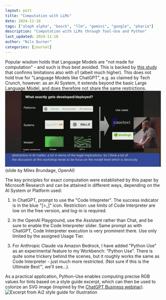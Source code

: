 ```yaml
---
layout: post
title: "Computation with LLMs"
date: 2024-11-18
tags: ["aleph alpha", "bosch", "llm", "gemini", "google", "pharia"]
description: "Computation with LLMs through Tool-Use and Python"
last_updated: 2024-11-18
author: "Nils Durner"
categories: [journal]
---
```


Popular wisdom holds that Language Models are "not made for computation" - and such is thus best avoided. This is backed by [this study](https://x.com/yuntiandeng/status/1836114401213989366) that confirms limitations also with o1 (albeit much higher).
This does not hold true for "Language Models like ChatGPT", e.g. as claimed by Tech Crunch, however: as an AI System, it extends beyond the basic Large Language Model, and does therefore not share the same restrictions.
![Models, Systems, Platforms and Use Cases](assets/img/miles-brundage-ai-models-systems-platforms-use-cases.jpg)
(slide by Miles Brundage, OpenAI)
 
The key principles for exact computation were established by this paper by Microsoft Research and can be attained in different ways, depending on the AI System or Platform used:
1. In ChatGPT, prompt to use the "Code Intepreter". The success indicator is in the blue "[>_]" icon. Restriction: use limits of Code Interpreter are low on the free version, and log-in is required.
 
2. In the OpenAI Playground, use the Assistant rather than Chat, and be sure to enable the Code Interpreter slider. Same prompt as with ChatGPT, Code Interpreter execution is very prominent there. Use only limited by the assigned Usage Tier.
 
3. For Anthropic Claude via Amazon Bedrock, I have added "Python Use" as an experimental feature to my Workbench: "Python Use".
There is quite some trickery behind the scenes, but it roughly works the same as Code Interpreter - just much more restricted. (Not sure if this is the Ultimate Best™️, we'll see...).
 
As a practical application, Python-Use enables computing precise RGB values for tints based on a style guide excerpt, which can then be used to colorize an SVG image (inspired by the [ChatGPT Business webinar](https://x.com/TheRealAdamG/status/1852505272708940142)).
![Excerpt from Ai2 style guide for illustration](https://allenai.org/_next/image?url=https%3A%2F%2Fwww.datocms-assets.com%2F64837%2F1722461967-8-3-ai2_color_corepalette2.png&w=3840&q=75)